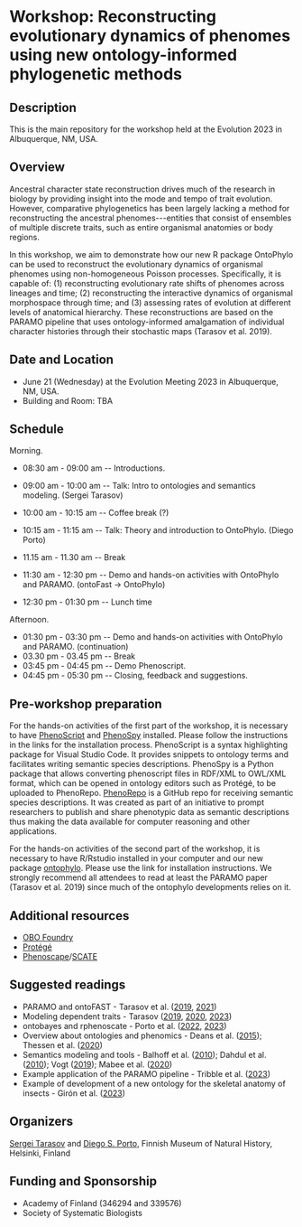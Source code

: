 
# Workshop: Reconstructing evolutionary dynamics of phenomes using new ontology-informed phylogenetic methods

## Description
This is the main repository for the workshop held at the Evolution 2023 in Albuquerque, NM, USA.

## Overview
Ancestral character state reconstruction drives much of the research in biology by providing insight into the mode and tempo of trait evolution. However, comparative phylogenetics has been largely lacking a method for reconstructing the ancestral phenomes---entities that consist of ensembles of multiple discrete traits, such as entire organismal anatomies or body regions.

In this workshop, we aim to demonstrate how our new R package OntoPhylo can be used to reconstruct the evolutionary dynamics of organismal phenomes using non-homogeneous Poisson processes. Specifically, it is capable of: (1) reconstructing evolutionary rate shifts of phenomes across lineages and time; (2) reconstructing the interactive dynamics of organismal morphospace through time; and (3) assessing rates of evolution at different levels of anatomical hierarchy. These reconstructions are based on the PARAMO pipeline that uses ontology-informed amalgamation of individual character histories through their stochastic maps (Tarasov et al. 2019).

## Date and Location
* June 21 (Wednesday) at the Evolution Meeting 2023 in Albuquerque, NM, USA.
* Building and Room: TBA

## Schedule
Morning.
* 08:30 am - 09:00 am -- Introductions.
* 09:00 am - 10:00 am -- Talk: Intro to ontologies and semantics modeling. (Sergei Tarasov)
* 10:00 am - 10:15 am -- Coffee break (?)
* 10:15 am - 11:15 am -- Talk: Theory and introduction to OntoPhylo. (Diego Porto)
* 11.15 am - 11.30 am -- Break 
* 11:30 am - 12:30 pm -- Demo and hands-on activities with OntoPhylo and PARAMO. (ontoFast -> OntoPhylo)

* 12:30 pm - 01:30 pm -- Lunch time

Afternoon.
* 01:30 pm - 03:30 pm -- Demo and hands-on activities with OntoPhylo and PARAMO. (continuation)
* 03.30 pm - 03.45 pm -- Break
* 03:45 pm - 04:45 pm -- Demo Phenoscript.
* 04:45 pm - 05:30 pm -- Closing, feedback and suggestions.


## Pre-workshop preparation
For the hands-on activities of the first part of the workshop, it is necessary to have [PhenoScript](https://github.com/sergeitarasov/PhenoScript) and [PhenoSpy](https://pypi.org/project/phenospy/) installed. Please follow the instructions in the links for the installation process. PhenoScript is a syntax highlighting package for Visual Studio Code. It provides snippets to ontology terms and facilitates writing semantic species descriptions. PhenoSpy is a Python package that allows converting phenoscript files in RDF/XML to OWL/XML format, which can be opened in ontology editors such as Protégé, to be uploaded to PhenoRepo. [PhenoRepo](https://github.com/phenoscape/pheno-repo) is a GitHub repo for receiving semantic species descriptions. It was created as part of an initiative to prompt researchers to publish and share phenotypic data as semantic descriptions thus making the data available for computer reasoning and other applications.

For the hands-on activities of the second part of the workshop, it is necessary to have R/Rstudio installed in your computer and our new package [ontophylo](https://github.com/diegosasso/ontophylo). Please use the link for installation instructions. We strongly recommend all attendees to read at least the PARAMO paper (Tarasov et al. 2019) since much of the ontophylo developments relies on it.


## Additional resources
* [OBO Foundry](https://obofoundry.org/)
* [Protégé](https://protege.stanford.edu/)
* [Phenoscape](https://phenoscape.org/)/[SCATE](https://scate.phenoscape.org/)

## Suggested readings
- PARAMO and ontoFAST - Tarasov et al. ([2019](https://doi.org/10.1093/isd/ixz009), [2021](https://doi.org/10.1111/2041-210X.13753))
- Modeling dependent traits - Tarasov ([2019](https://doi.org/10.1093/sysbio/syz005), [2020](https://doi.org/10.1093/sysbio/syz050), [2023]())
- ontobayes and rphenoscate - Porto et al. ([2022](https://doi.org/10.1093/sysbio/syac022), [2023](https://doi.org/10.1101/2023.02.19.528613v1))
- Overview about ontologies and phenomics - Deans et al. ([2015](https://doi.org/10.1371/journal.pbio.1002033)); Thessen et al. ([2020](https://doi.org/10.1371/journal.pcbi.1008376))
- Semantics modeling and tools - Balhoff et al. ([2010](https://doi.org/10.1371/journal.pone.0010500)); Dahdul et al. ([2010](https://doi.org/10.1371/journal.pone.0010708)); Vogt ([2019](https://doi.org/10.1186/s13326-019-0204-6)); Mabee et al. ([2020](https://doi.org/10.1093/sysbio/syz067))
- Example application of the PARAMO pipeline - Tribble et al. ([2023](https://doi.org/10.1093/sysbio/syac070))
- Example of development of a new ontology for the skeletal anatomy of insects - Girón et al. ([2023](https://doi.org/10.1093/sysbio/syad025/7140370))

## Organizers
[Sergei Tarasov](https://scholar.google.com/citations?user=CqTq-BkAAAAJ) and [Diego S. Porto](https://scholar.google.com/citations?user=hRTdDu4AAAAJ&hl), Finnish Museum of Natural History, Helsinki, Finland


## Funding and Sponsorship
* Academy of Finland (346294 and 339576)
* Society of Systematic Biologists
